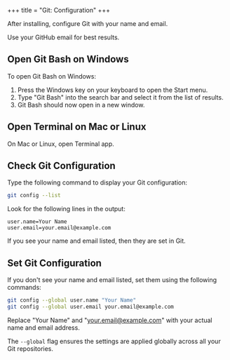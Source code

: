 +++
title = "Git: Configuration"
+++

After installing, configure Git with your name and email. 

Use your GitHub email for best results.

## Open Git Bash on Windows

To open Git Bash on Windows:

1. Press the Windows key on your keyboard to open the Start menu.
1. Type "Git Bash" into the search bar and select it from the list of results.
1. Git Bash should now open in a new window.


## Open Terminal on Mac or Linux

On Mac or Linux, open Terminal app.

## Check Git Configuration

Type the following command to display your Git configuration:

```bash
git config --list
```

Look for the following lines in the output:

```
user.name=Your Name
user.email=your.email@example.com
```

If you see your name and email listed, then they are set in Git.

## Set Git Configuration

If you don't see your name and email listed, 
set them using the following commands:

```bash
git config --global user.name "Your Name"
git config --global user.email your.email@example.com
```

Replace "Your Name" and "your.email@example.com" with 
your actual name and 
email address. 

The `--global` flag ensures the settings are applied globally 
across all your Git repositories.
